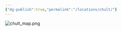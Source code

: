 ```yaml
---
{"dg-publish":true,"permalink":"/locations/chult/"}
---
```


![chult_map.png](/img/user/Locations/chult_map.png)
